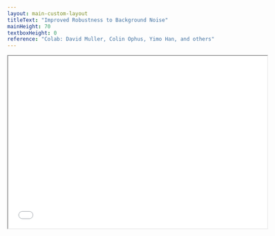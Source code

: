 ```yaml
---
layout: main-custom-layout
titleText: "Improved Robustness to Background Noise"
mainHeight: 70
textboxHeight: 0
reference: "Colab: David Muller, Colin Ophus, Yimo Han, and others" 
---
```


<iframe src="stem4d/mae_vs_bkg_noise_plot_enhanced.html" width="600px" height="400px" style="font-size: calc(10px + 0.5vw);"></iframe>

